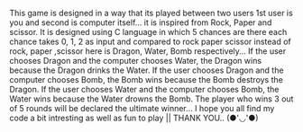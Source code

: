 This game is designed in a way that its played between two users 1st user is you and second is computer itself... it is inspired from Rock, Paper and scissor.
It is designed using C language in which 5 chances are there each chance takes 0, 1, 2 as input and compared to rock paper scissor instead of rock, paper ,scissor here is Dragon, Water, Bomb respectively...
If the user chooses Dragon and the computer chooses Water, the Dragon wins because the Dragon drinks the Water.
If the user chooses Dragon and the computer chooses Bomb, the Bomb wins because the Bomb destroys the Dragon.
If the user chooses Water and the computer chooses Bomb, the Water wins because the Water drowns the Bomb.
The player who wins 3 out of 5 rounds will be declared the ultimate winner...
I hope you all find my code a bit intresting as well as fun to play ||
THANK YOU.. (●'◡'●)
